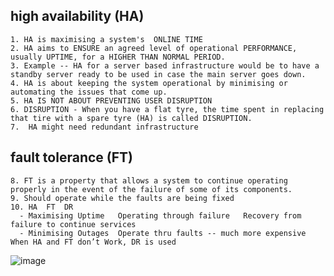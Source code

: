   ## high availability (HA)
	
	1. HA is maximising a system's  ONLINE TIME
	2. HA aims to ENSURE an agreed level of operational PERFORMANCE, usually UPTIME, for a HIGHER THAN NORMAL PERIOD.
	3. Example -- HA for a server based infrastructure would be to have a standby server ready to be used in case the main server goes down.
	4. HA is about keeping the system operational by minimising or automating the issues that come up.
	5. HA IS NOT ABOUT PREVENTING USER DISRUPTION
	6. DISRUPTION - When you have a flat tyre, the time spent in replacing that tire with a spare tyre (HA) is called DISRUPTION.
	7.  HA might need redundant infrastructure
	
  ## fault tolerance (FT)
	8. FT is a property that allows a system to continue operating properly in the event of the failure of some of its components.
	9. Should operate while the faults are being fixed
	10. HA	FT	DR
	  - Maximising Uptime	Operating through failure	Recovery from failure to continue services
	  - Minimising Outages	Operate thru faults -- much more expensive	When HA and FT don’t Work, DR is used
	
	
![image](https://github.com/user-attachments/assets/39fffba5-ae46-4125-849d-015a2fedcb14)
